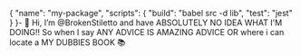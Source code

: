 {
  "name": "my-package",
  "scripts": {
    "build": "babel src -d lib",
    "test": "jest"
  }
}- 👋 Hi, I’m @BrokenStiletto and have ABSOLUTELY NO IDEA WHAT I'M DOING!! 
So when I say ANY ADVICE IS AMAZING ADVICE 
OR where i can locate a MY DUBBIES BOOK 📚




